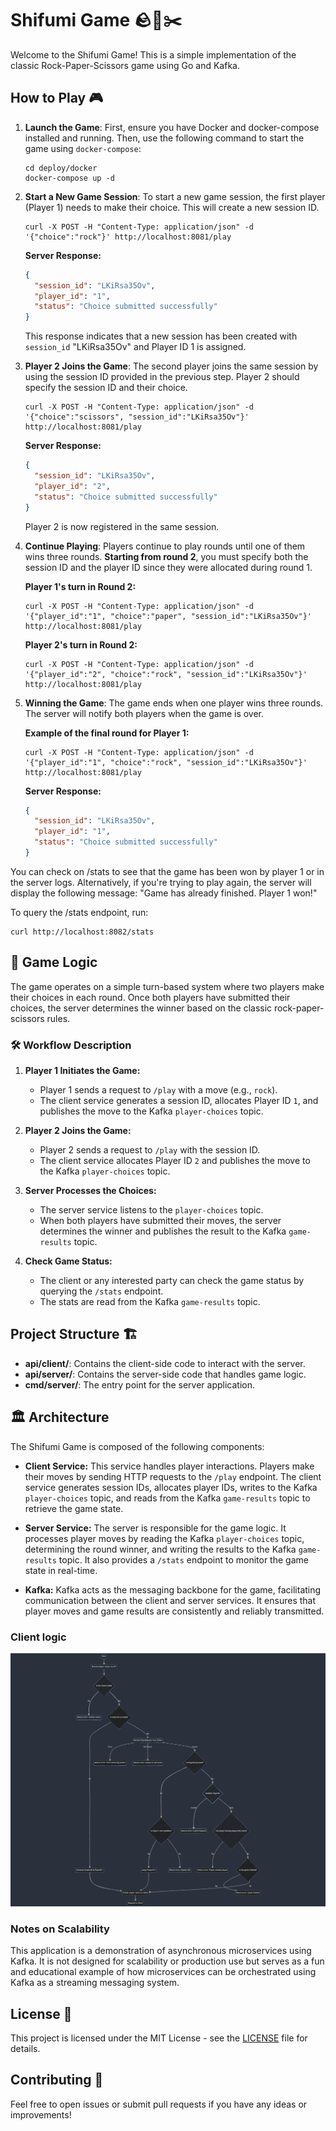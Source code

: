 # Shifumi Game 🪨📄✂️

Welcome to the Shifumi Game! This is a simple implementation of the classic Rock-Paper-Scissors game using Go and Kafka.

## How to Play 🎮

1. **Launch the Game**:
   First, ensure you have Docker and docker-compose installed and running. Then, use the following command to start the game using `docker-compose`:

   ```
   cd deploy/docker
   docker-compose up -d
   ```

2. **Start a New Game Session**:
   To start a new game session, the first player (Player 1) needs to make their choice. This will create a new session ID.

   ```
   curl -X POST -H "Content-Type: application/json" -d '{"choice":"rock"}' http://localhost:8081/play
   ```

   **Server Response:**

   ```json
   {
     "session_id": "LKiRsa35Ov",
     "player_id": "1",
     "status": "Choice submitted successfully"
   }
   ```

   This response indicates that a new session has been created with `session_id` "LKiRsa35Ov" and Player ID 1 is assigned.

3. **Player 2 Joins the Game**:
   The second player joins the same session by using the session ID provided in the previous step. Player 2 should specify the session ID and their choice.

   ```
   curl -X POST -H "Content-Type: application/json" -d '{"choice":"scissors", "session_id":"LKiRsa35Ov"}' http://localhost:8081/play
   ```

   **Server Response:**

   ```json
   {
     "session_id": "LKiRsa35Ov",
     "player_id": "2",
     "status": "Choice submitted successfully"
   }
   ```

   Player 2 is now registered in the same session.

4. **Continue Playing**:
   Players continue to play rounds until one of them wins three rounds. **Starting from round 2**, you must specify both the session ID and the player ID since they were allocated during round 1.

   **Player 1's turn in Round 2:**

   ```
   curl -X POST -H "Content-Type: application/json" -d '{"player_id":"1", "choice":"paper", "session_id":"LKiRsa35Ov"}' http://localhost:8081/play
   ```

   **Player 2's turn in Round 2:**

   ```
   curl -X POST -H "Content-Type: application/json" -d '{"player_id":"2", "choice":"rock", "session_id":"LKiRsa35Ov"}' http://localhost:8081/play
   ```

5. **Winning the Game**:
   The game ends when one player wins three rounds. The server will notify both players when the game is over.

   **Example of the final round for Player 1:**

   ```
   curl -X POST -H "Content-Type: application/json" -d '{"player_id":"1", "choice":"rock", "session_id":"LKiRsa35Ov"}' http://localhost:8081/play
   ```

   **Server Response:**

   ```json
   {
     "session_id": "LKiRsa35Ov",
     "player_id": "1",
     "status": "Choice submitted successfully"
   }
   ```

You can check on /stats to see that the game has been won by player 1 or in the server logs. Alternatively, if you're trying to play again, the server will display the following message: "Game has already finished. Player 1 won!"

To query the /stats endpoint, run:

```
curl http://localhost:8082/stats
```

## 🧠 Game Logic

The game operates on a simple turn-based system where two players make their choices in each round. Once both players have submitted their choices, the server determines the winner based on the classic rock-paper-scissors rules.

### 🛠 Workflow Description

1. **Player 1 Initiates the Game:**
   - Player 1 sends a request to `/play` with a move (e.g., `rock`).
   - The client service generates a session ID, allocates Player ID `1`, and publishes the move to the Kafka `player-choices` topic.

2. **Player 2 Joins the Game:**
   - Player 2 sends a request to `/play` with the session ID.
   - The client service allocates Player ID `2` and publishes the move to the Kafka `player-choices` topic.

3. **Server Processes the Choices:**
   - The server service listens to the `player-choices` topic.
   - When both players have submitted their moves, the server determines the winner and publishes the result to the Kafka `game-results` topic.

4. **Check Game Status:**
   - The client or any interested party can check the game status by querying the `/stats` endpoint.
   - The stats are read from the Kafka `game-results` topic.

## Project Structure 🏗️

- **api/client/**: Contains the client-side code to interact with the server.
- **api/server/**: Contains the server-side code that handles game logic.
- **cmd/server/**: The entry point for the server application.

## 🏛️ Architecture

The Shifumi Game is composed of the following components:

- **Client Service:** This service handles player interactions. Players make their moves by sending HTTP requests to the `/play` endpoint. The client service generates session IDs, allocates player IDs, writes to the Kafka `player-choices` topic, and reads from the Kafka `game-results` topic to retrieve the game state.

- **Server Service:** The server is responsible for the game logic. It processes player moves by reading the Kafka `player-choices` topic, determining the round winner, and writing the results to the Kafka `game-results` topic. It also provides a `/stats` endpoint to monitor the game state in real-time.

- **Kafka:** Kafka acts as the messaging backbone for the game, facilitating communication between the client and server services. It ensures that player moves and game results are consistently and reliably transmitted.

### Client logic

<img src="assets/mermaid.png" alt="Diagram" width="600"/>

### Notes on Scalability

This application is a demonstration of asynchronous microservices using Kafka. It is not designed for scalability or production use but serves as a fun and educational example of how microservices can be orchestrated using Kafka as a streaming messaging system.

## License 📄

This project is licensed under the MIT License - see the [LICENSE](LICENSE) file for details.

## Contributing 🤝

Feel free to open issues or submit pull requests if you have any ideas or improvements!
